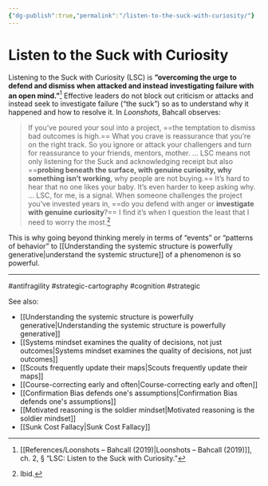 ```yaml
---
{"dg-publish":true,"permalink":"/listen-to-the-suck-with-curiosity/"}
---
```


# Listen to the Suck with Curiosity

Listening to the Suck with Curiosity (LSC) is **”overcoming the urge to defend and dismiss when attacked and instead investigating failure with an open mind.”**[^1] Effective leaders do not block out criticism or attacks and instead seek to investigate failure (“the suck”) so as to understand why it happened and how to resolve it. In *Loonshots*, Bahcall observes:

> If you’ve poured your soul into a project, ==the temptation to dismiss bad outcomes is high.== What you crave is reassurance that you’re on the right track. So you ignore or attack your challengers and turn for reassurance to your friends, mentors, mother.
>...
> LSC means not only listening for the Suck and acknowledging receipt but also ==**probing beneath the surface, with genuine curiosity, why something isn’t working**, why people are not buying.== It’s hard to hear that no one likes your baby. It’s even harder to keep asking why.
> ...
> LSC, for me, is a signal. When someone challenges the project you’ve invested years in, ==do you defend with anger or **investigate with genuine curiosity**?== I find it’s when I question the least that I need to worry the most.[^2]

This is why going beyond thinking merely in terms of “events” or “patterns of behavior” to [[Understanding the systemic structure is powerfully generative\|understand the systemic structure]] of a phenomenon is so powerful.

---
#antifragility #strategic-cartography #cognition #strategic 

See also:
- [[Understanding the systemic structure is powerfully generative\|Understanding the systemic structure is powerfully generative]]
- [[Systems mindset examines the quality of decisions, not just outcomes\|Systems mindset examines the quality of decisions, not just outcomes]]
- [[Scouts frequently update their maps\|Scouts frequently update their maps]]
- [[Course-correcting early and often\|Course-correcting early and often]]
- [[Confirmation Bias defends one's assumptions\|Confirmation Bias defends one's assumptions]]
- [[Motivated reasoning is the soldier mindset\|Motivated reasoning is the soldier mindset]]
- [[Sunk Cost Fallacy\|Sunk Cost Fallacy]]

[^1]: [[References/Loonshots – Bahcall (2019)\|Loonshots – Bahcall (2019)]], ch. 2, § “LSC: Listen to the Suck with Curiosity.”
[^2]: Ibid.